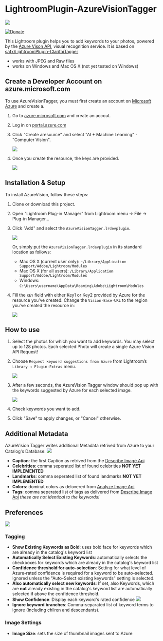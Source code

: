 # LightroomPlugin-AzureVisionTagger

![](Images/azure_vision_tagger.png)

[![Donate](https://img.shields.io/badge/Donate-PayPal.Me-green.svg)](https://paypal.me/jangabor)

This Lightroom plugin helps you to add keywords to your photos, powered by the [Azure Vison API](https://azure.microsoft.com/id-id/services/cognitive-services/computer-vision/), visual recognition service. It is based on [safx/LightroomPlugin-ClarifaiTagger](https://github.com/safx/LightroomPlugin-ClarifaiTagger)

* works with JPEG and Raw files
* works on Windows and Mac OS X (not yet tested on Windows)

## Create a Developer Account on azure.microsoft.com

To use AzureVisionTagger, you must first create an account on [Microsoft Azure](https://azure.microsoft.com/) and create a.

1. Go to  [azure.microsoft.com](https://azure.microsoft.com/) and create an accout.

1. Log in on [portal.azure.com](https://portal.azure.com)

1. Click "Create aresource" and select "AI + Machine Learning" - "Computer Vision".

    ![](Images/azure_create_resource.png)

1. Once you create the resource, the keys are provided.

    ![](Images/azure_keys.png)

## Installation & Setup

To install AzureVision, follow these steps:

1. Clone or download this project.

1. Open "Lightroom Plug-in Manager" from Lightroom menu → File → Plug-in Manager...

1. Click "Add" and select the `AzureVisionTagger.lrdevplugin`.

    ![](Images/PluginManager1.png)

    Or, simply put the `AzureVisionTagger.lrdevplugin` in its standard location as follows:

    * Mac OS X (current user only): `~/Library/Application Support/Adobe/Lightroom/Modules`
    * Mac OS X (for all users): `/Library/Application Support/Adobe/Lightroom/Modules`
    * Windows: `C:\Users\username\AppData\Roaming\Adobe\Lightroom\Modules`

1. Fill the `KEY` field with either Key1 or Key2 provided by Azure for the resource you've created. Change the `Vision-Base-URL` to the region you've created the resource in:

    ![](Images/azure_auth_settings.png)

## How to use

1. Select the photos for which you want to add keywords. You may select up to 128 photos. Each selected Photo will create a single Azure Vision API Request!
1. Choose `Request keyword suggestions from Azure` from Lightroom’s `Library → Plugin-Extras` menu.

    ![](Images/plugin_select.png)

1. After a few seconds, the AzureVision Tagger window should pop up with the keywords suggested by Azure for each selected image.

    ![](Images/azure_vision_tagger.png)

1. Check keywords you want to add.
1. Click "Save" to apply changes, or "Cancel" otherwise.

## Additional Metadata
AzureVision Tagger writes additional Metadata retrived from Azure to your Catalog's Database:
    ![](Images/azure_vision_metadata.png)

* **Caption**: the first Caption as retrived from the [Describe Image Api](https://westus.dev.cognitive.microsoft.com/docs/services/5adf991815e1060e6355ad44/operations/56f91f2e778daf14a499e1fe)
* **Celebrities**: comma seperated list of found celebrities **NOT YET IMPLEMENTED**
* **Landmarks**: comma seperated list of found landmarks **NOT YET IMPLEMENTED**
* **Colors**: dominat colors as delovered from [Analyze Image Api](https://westus.dev.cognitive.microsoft.com/docs/services/5adf991815e1060e6355ad44/operations/56f91f2e778daf14a499e1fa)
* **Tags**: comma seperated list of tags as delivered from [Describe Image Api](https://westus.dev.cognitive.microsoft.com/docs/services/5adf991815e1060e6355ad44/operations/56f91f2e778daf14a499e1fe) *these are not identical to the keywords!*


## Preferences

![](Images/azure_tagger_settings.png)

### Tagging

* **Show Existing Keywords as Bold**: uses bold face for keywords which are already in the catalog's keyword list
* **Automatically Select Existing Keywords**: automatically selects the checkboxes for keywords which are already in the catalog's keyword list
* **Confidence threshold for auto-selection**:  Setting for what level of Azure-rated confidence is required for a keyword to be auto-selected. Ignored unless the "Auto-Select existing keywords" setting is selected.
* **Also automatically select new keywords**: If set, also Keywords, which are **not** already existing in the catalog's keyword list are automatically selected if above the confidence threshold. 
* **Show Confidence**: Display each keyword's rated confidence
        ![](Images/azure_vision_tagger.png)
* **Ignore keyword branches**: Comma-separated list of keyword terms to ignore (including chilren and descendants).

### Image Settings

* **Image Size**: sets the size of thumbnail images sent to Azure
